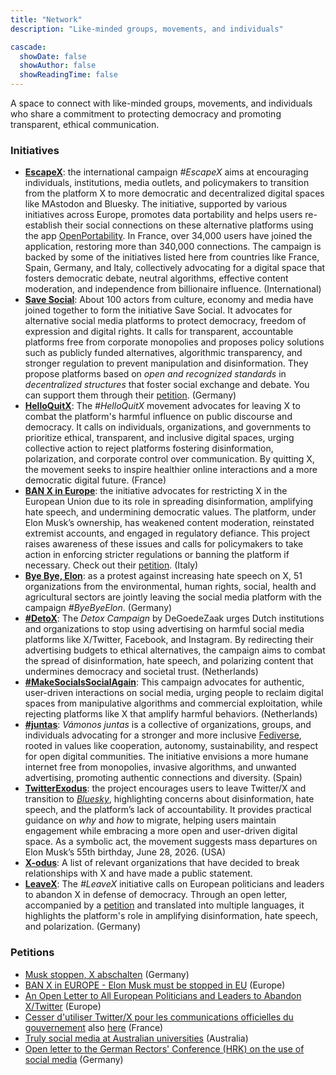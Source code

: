 ```yaml
---
title: "Network"
description: "Like-minded groups, movements, and individuals"

cascade:
  showDate: false
  showAuthor: false
  showReadingTime: false
---
```


A space to connect with like-minded groups, movements, and individuals who share a commitment to protecting democracy and promoting transparent, ethical communication.

### Initiatives

* [**EscapeX**](https://escape-x.org): the international campaign *#EscapeX* aims at encouraging individuals, institutions, media outlets, and policymakers to transition from the platform X to more democratic and decentralized digital spaces like MAstodon and Bluesky. The initiative, supported by various initiatives across Europe, promotes data portability and helps users re-establish their social connections on these alternative platforms using the app [OpenPortability](https://openportability.org). In France, over 34,000 users have joined the application, restoring more than 340,000 connections. The campaign is backed by some of the initiatives listed here from countries like France, Spain, Germany, and Italy, collectively advocating for a digital space that fosters democratic debate, neutral algorithms, effective content moderation, and independence from billionaire influence. (International)
* [**Save Social**](https://savesocial.eu/en): About 100 actors from culture, economy and media have joined together to form the initiative Save Social. It advocates for alternative social media platforms to protect democracy, freedom of expression and digital rights. It calls for transparent, accountable platforms free from corporate monopolies and proposes policy solutions such as publicly funded alternatives, algorithmic transparency, and stronger regulation to prevent manipulation and disinformation. They propose platforms based on *open and recognized standards* in *decentralized structures* that foster social exchange and debate. You can support them through their [petition](https://weact.campact.de/petitions/save-social-soziale-netzwerke-als-demokratische-kraft-retten). (Germany)
* [**HelloQuitX**](https://www.helloquitx.com): The *#HelloQuitX* movement advocates for leaving X to combat the platform's harmful influence on public discourse and democracy. It calls on individuals, organizations, and governments to prioritize ethical, transparent, and inclusive digital spaces, urging collective action to reject platforms fostering disinformation, polarization, and corporate control over communication. By quitting X, the movement seeks to inspire healthier online interactions and a more democratic digital future. (France)
* [**BAN X in Europe**](https://ban-x-in.eu): the initiative advocates for restricting X in the European Union due to its role in spreading disinformation, amplifying hate speech, and undermining democratic values. The platform, under Elon Musk’s ownership, has weakened content moderation, reinstated extremist accounts, and engaged in regulatory defiance. This project raises awareness of these issues and calls for policymakers to take action in enforcing stricter regulations or banning the platform if necessary. Check out their [petition](https://www.change.org/p/ban-x-in-europe-elon-musk-must-be-stopped-in-eu). (Italy)
* [**Bye Bye, Elon**](https://byebyeelon.de): as a protest against increasing hate speech on X, 51 organizations from the environmental, human rights, social, health and agricultural sectors are jointly leaving the social media platform with the campaign *#ByeByeElon*. (Germany)
* [**#DetoX**](https://campagnes.degoedezaak.org/campaigns/detox): The *Detox Campaign* by DeGoedeZaak urges Dutch institutions and organizations to stop using advertising on harmful social media platforms like X/Twitter, Facebook, and Instagram. By redirecting their advertising budgets to ethical alternatives, the campaign aims to combat the spread of disinformation, hate speech, and polarizing content that undermines democracy and societal trust. (Netherlands)
* [**#MakeSocialsSocialAgain**](https://makesocialssocialagain.nl): This campaign advocates for authentic, user-driven interactions on social media, urging people to reclaim digital spaces from manipulative algorithms and commercial exploitation, while rejecting platforms like X that amplify harmful behaviors. (Netherlands)
* [**#juntas**](https://vamonosjuntas.org): *Vámonos juntas* is a collective of organizations, groups, and individuals advocating for a stronger and more inclusive [Fediverse](https://en.wikipedia.org/wiki/Fediverse), rooted in values like cooperation, autonomy, sustainability, and respect for open digital communities. The initiative envisions a more humane internet free from monopolies, invasive algorithms, and unwanted advertising, promoting authentic connections and diversity. (Spain)
* [**TwitterExodus**](https://www.twitterexodus.org): the project encourages users to leave Twitter/X and transition to [_Bluesky_](https://bsky.app/profile/thetwitterexodus.bsky.social), highlighting concerns about disinformation, hate speech, and the platform’s lack of accountability. It provides practical guidance on *why* and *how* to migrate, helping users maintain engagement while embracing a more open and user-driven digital space. As a symbolic act, the movement suggests mass departures on Elon Musk’s 55th birthday, June 28, 2026. (USA)
* [**X-odus**](https://github.com/ccamara/X-odus): A list of relevant organizations that have decided to break relationships with X and have made a public statement.
* [**LeaveX**](/about): The *#LeaveX* initiative calls on European politicians and leaders to abandon X in defense of democracy. Through an open letter, accompanied by a [petition](https://openpetition.eu/leavex) and translated into multiple languages, it highlights the platform's role in amplifying disinformation, hate speech, and polarization. (Germany)

### Petitions
* [Musk stoppen, X abschalten](https://aktion.campact.de/weact/musk-stoppen/teilnehmen?bucket=20250109-waeb-hv-elon-musk-stoppen-aktive-abos) (Germany)
* [BAN X in EUROPE - Elon Musk must be stopped in EU](https://www.change.org/p/ban-x-in-europe-elon-musk-must-be-stopped-in-eu) (Europe)
* [An Open Letter to All European Politicians and Leaders to Abandon X/Twitter](https://openpetition.eu/leavex) (Europe)
* [Cesser d'utiliser Twitter/X pour les communications officielles du gouvernement](https://politipet.fr/2610) also [here](https://petitions.assemblee-nationale.fr/initiatives/i-2610) (France)
* [Truly social media at Australian universities](https://www.openpetition.org/au/petition/online/truly-social-media-at-australian-universities) (Australia)
* [Open letter to the German Rectors' Conference (HRK) on the use of social media](https://www.openpetition.de/petition/online/open-letter-to-the-german-rectors-conference-hrk-on-the-use-of-social-media) (Germany)

